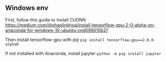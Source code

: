 ## Windows env
First, follow this guide to install CUDNN https://medium.com/@shaolinkhoa/install-tensorflow-gpu-2-0-alpha-on-anaconda-for-windows-10-ubuntu-ced099010b21

Then install tensorflow-gpu with pip `pip install tensorflow-gpu==2.0.0-alpha0`

If not installed with Anaconda, install jupyter `python -m pip install jupyter`